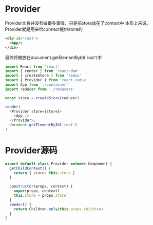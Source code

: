 # Provider
Provider本身并没有做很多事情，只是把store放在了context中
本质上来说，Provider就是用来给connect提供store的

```html
<div id='root'>
  <App/>
</div>
```
<App/>最终将被放在document.getElementById('root')中

```js
import React from 'react'
import { render } from 'react-dom'
import { createStore } from 'redux'
import { Provider } from 'react-redux'
import App from './container'
import reducer from './reducers'

const store = createStore(reducer)

render(
  <Provider store={store}>
    <App />
  </Provider>,
  document.getElementById('root')
)
```



# Provider源码
```js
export default class Provider extends Component {
  getChildContext() {
    return { store: this.store }
  }
 
  constructor(props, context) {
    super(props, context)
    this.store = props.store
  }
  render() {
    return Children.only(this.props.children)
  }
}
```